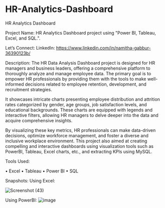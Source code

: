 # HR-Analytics-Dashboard
HR Analytics Dashboard

Project Name:
HR Analytics Dashboard project using "Power BI, Tableau, Excel, and SQL.".

Let’s Connect:
LinkedIn:  https://www.linkedin.com/in/namitha-gabbur-36390123b/

Description:
The HR Data Analysis Dashboard project is designed for HR managers and business leaders, offering a comprehensive platform to thoroughly analyze and manage employee data. The primary goal is to empower HR professionals by providing them with the tools to make well-informed decisions related to employee retention, development, and recruitment strategies.

It showcases intricate charts presenting employee distribution and attrition rates categorized by gender, age groups, job satisfaction levels, and educational backgrounds. These charts are equipped with legends and interactive filters, allowing HR managers to delve deeper into the data and acquire comprehensive insights.

By visualizing these key metrics, HR professionals can make data-driven decisions, optimize workforce management, and foster a diverse and inclusive workplace environment.
This project also aimed at creating compelling and interactive dashboards using visualization tools such as PowerBI, Tableau, Excel charts, etc., and extracting KPIs using MySQL.


Tools Used:

•	Excel
•	Tableau
•	Power BI
•	SQL

Snapshots:
Using Excel:

![Screenshot (43)](https://github.com/NamithaVGabbur/HR-Analytics-Dashboard/assets/155875958/44c9c014-d4fe-4b2e-92cb-e8d4fc0c944c)

Using PowerBI:
![image](https://github.com/NamithaVGabbur/HR-Analytics-Dashboard/assets/155875958/7374dda5-891f-4807-942e-7f5ce9ae7340)




